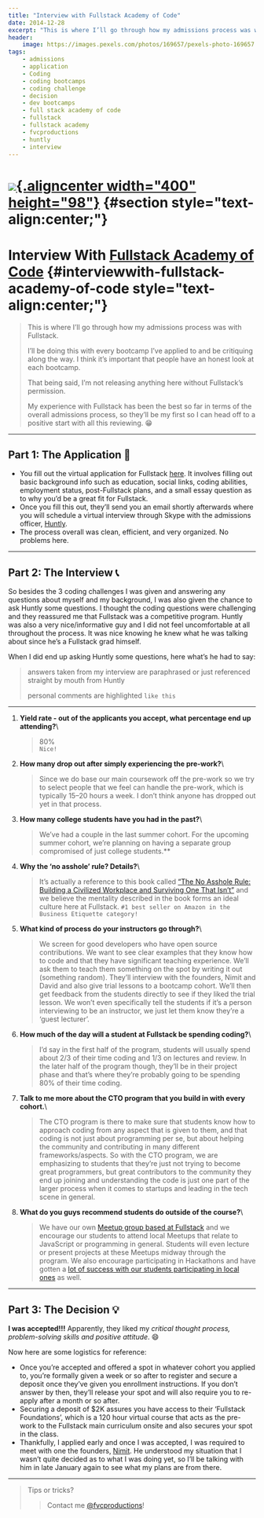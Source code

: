 ```yaml
---
title: "Interview with Fullstack Academy of Code"
date: 2014-12-28
excerpt: "This is where I’ll go through how my admissions process was with Fullstack Academy of Code based in NYC."
header:
    image: https://images.pexels.com/photos/169657/pexels-photo-169657.jpeg
tags:
    - admissions
    - application
    - Coding
    - coding bootcamps
    - coding challenge
    - decision
    - dev bootcamps
    - full stack academy of code
    - fullstack
    - fullstack academy
    - fvcproductions
    - huntly
    - interview
---
```



[![](http://static.tumblr.com/da3e7f950dc4f48a095f2ed96013ea61/rf1lxme/1gCnf8uce/tumblr_static_eut8x7fhbuo0cccwcg8c8soo8.png){.aligncenter width="400" height="98"}](http://static.tumblr.com/da3e7f950dc4f48a095f2ed96013ea61/rf1lxme/1gCnf8uce/tumblr_static_eut8x7fhbuo0cccwcg8c8soo8.png) {#section style="text-align:center;"}
=============================================================================================================================================================================================================================================================================================

Interview With [Fullstack Academy of Code](http://www.fullstackacademy.com "Fullstack Academy of Code") {#interviewwith-fullstack-academy-of-code style="text-align:center;"}
=======================================================================================================

> This is where I’ll go through how my admissions process was with
> Fullstack.
>
> I’ll be doing this with every bootcamp I’ve applied to and be
> critiquing along the way. I think it’s important that people have an
> honest look at each bootcamp.
>
> That being said, I’m not releasing anything here without Fullstack’s
> permission.
>
> My experience with Fullstack has been the best so far in terms of the
> overall admissions process, so they’ll be my first so I can head off
> to a positive start with all this reviewing. 😁

------------------------------------------------------------------------

Part 1: The Application 📝
-------------------------

-   You fill out the virtual application for Fullstack
    [here](http://www.fullstackacademy.com/apply "Apply to Fullstack Academy").
    It involves filling out basic background info such as education,
    social links, coding abilities, employment status, post-Fullstack
    plans, and a small essay question as to why you’d be a great fit for
    Fullstack.
-   Once you fill this out, they’ll send you an email shortly afterwards
    where you will schedule a virtual interview through Skype with the
    admissions officer,
    [Huntly](https://www.linkedin.com/pub/huntly-mayo-malasky/24/852/b5a "Huntly - Admissions @Fullstack").
-   The process overall was clean, efficient, and very organized. No
    problems here.

------------------------------------------------------------------------

Part 2: The Interview 📞
-----------------------

So besides the 3 coding challenges I was given and answering any
questions about myself and my background, I was also given the chance to
ask Huntly some questions. I thought the coding questions were
challenging and they reassured me that Fullstack was a competitive
program. Huntly was also a very nice/informative guy and I did not feel
uncomfortable at all throughout the process. It was nice knowing he knew
what he was talking about since he’s a Fullstack grad himself.

When I did end up asking Huntly some questions, here what’s he had to
say:

> answers taken from my interview are paraphrased or just referenced
> straight by mouth from Huntly
>
> personal comments are highlighted `like this`

------------------------------------------------------------------------

1.  **Yield rate - out of the applicants you accept, what percentage end
    up attending?**\

    > 80%\
    > `Nice!`

2.  **How many drop out after simply experiencing the pre-work?**\

    > Since we do base our main coursework off the pre-work so we try to
    > select people that we feel can handle the pre-work, which is
    > typically 15–20 hours a week. I don’t think anyone has dropped out
    > yet in that process.

3.  **How many college students have you had in the past?**\

    > We’ve had a couple in the last summer cohort. For the upcoming
    > summer cohort, we’re planning on having a separate group
    > compromised of just college students.\*\*

4.  **Why the ‘no asshole’ rule? Details?**\

    > It’s actually a reference to this book called [“The No Asshole
    > Rule: Building a Civilized Workplace and Surviving One That
    > Isn’t”](http://www.amazon.com/The-Asshole-Rule-Civilized-Workplace/dp/0446698202 "The Asshole Rule")
    > and we believe the mentality described in the book forms an ideal
    > culture here at Fullstack.
    > `#1 best seller on Amazon in the Business Etiquette category!`

5.  **What kind of process do your instructors go through?**\

    > We screen for good developers who have open source contributions.
    > We want to see clear examples that they know how to code and that
    > they have significant teaching experience. We’ll ask them to teach
    > them something on the spot by writing it out (something random).
    > They’ll interview with the founders, Nimit and David and also give
    > trial lessons to a bootcamp cohort. We’ll then get feedback from
    > the students directly to see if they liked the trial lesson. We
    > won’t even specifically tell the students if it’s a person
    > interviewing to be an instructor, we just let them know they’re a
    > ‘guest lecturer’.

6.  **How much of the day will a student at Fullstack be spending
    coding?**\

    > I’d say in the first half of the program, students will usually
    > spend about 2/3 of their time coding and 1/3 on lectures and
    > review. In the later half of the program though, they’ll be in
    > their project phase and that’s where they’re probably going to be
    > spending 80% of their time coding.

7.  **Talk to me more about the CTO program that you build in with every
    cohort.**\

    > The CTO program is there to make sure that students know how to
    > approach coding from any aspect that is given to them, and that
    > coding is not just about programming per se, but about helping the
    > community and contributing in many different frameworks/aspects.
    > So with the CTO program, we are emphasizing to students that
    > they’re just not trying to become great programmers, but great
    > contributors to the community they end up joining and
    > understanding the code is just one part of the larger process when
    > it comes to startups and leading in the tech scene in general.

8.  **What do you guys recommend students do outside of the course?**\

    > We have our own [Meetup group based at
    > Fullstack](http://www.meetup.com/fullstack-javascript/ "Fullstack Meetup")
    > and we encourage our students to attend local Meetups that relate
    > to JavaScript or programming in general. Students will even
    > lecture or present projects at these Meetups midway through the
    > program. We also encourage participating in Hackathons and have
    > gotten a [lot of success with our students participating in local
    > ones](http://blog.fullstackacademy.com/post/78441810309/hacks-through-history "Hackathons @Fullstack")
    > as well.

------------------------------------------------------------------------

Part 3: The Decision 💡
----------------------

**I was accepted!!!** Apparently, they liked my *critical thought
process, problem-solving skills and positive attitude*. 😄

Now here are some logistics for reference:

-   Once you’re accepted and offered a spot in whatever cohort you
    applied to, you’re formally given a week or so after to register and
    secure a deposit once they’ve given you enrollment instructions. If
    you don’t answer by then, they’ll release your spot and will also
    require you to re-apply after a month or so after.
-   Securing a deposit of \$2K assures you have access to their
    ‘Fullstack Foundations’, which is a 120 hour virtual course that
    acts as the pre-work to the Fullstack main curriculum onsite and
    also secures your spot in the class.
-   Thankfully, I applied early and once I was accepted, I was required
    to meet with one the founders,
    [Nimit](https://twitter.com/nimit "Nimit - Founder @Fullstack"). He
    understood my situation that I wasn’t quite decided as to what I was
    doing yet, so I’ll be talking with him in late January again to see
    what my plans are from there.

------------------------------------------------------------------------

> Tips or tricks?
>
> > Contact me
> > [@fvcproductions](http://twitter.com/fvcproductions "FVCproductions - Twitter")!
